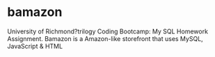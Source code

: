 # bamazon
University of Richmond?trilogy Coding Bootcamp: My SQL Homework Assignment. 
Bamazon is a Amazon-like storefront that uses MySQL, JavaScript &amp; HTML
